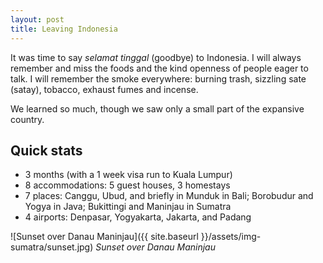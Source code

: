 ```yaml
---
layout: post
title: Leaving Indonesia
---
```



It was time to say *selamat tinggal* (goodbye) to Indonesia. I will always remember and miss the foods and the kind openness of people eager to talk. I will remember the smoke everywhere: burning trash, sizzling sate (satay), tobacco, exhaust fumes and incense.

We learned so much, though we saw only a small part of the expansive country.

## Quick stats
* 3 months (with a 1 week visa run to Kuala Lumpur)
* 8 accommodations: 5 guest houses, 3 homestays
* 7 places: Canggu, Ubud, and briefly in Munduk in Bali; Borobudur and Yogya in Java; Bukittingi and Maninjau in Sumatra
* 4 airports: Denpasar, Yogyakarta, Jakarta, and Padang

![Sunset over Danau Maninjau]({{ site.baseurl }}/assets/img-sumatra/sunset.jpg)
*Sunset over Danau Maninjau*
